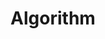---
layout: tag-list
type: sub-category
title: Algorithm
slug: algorithm
category: dev-blog
sidebar: true
order: 3
description: >
   Algorithm Study
---